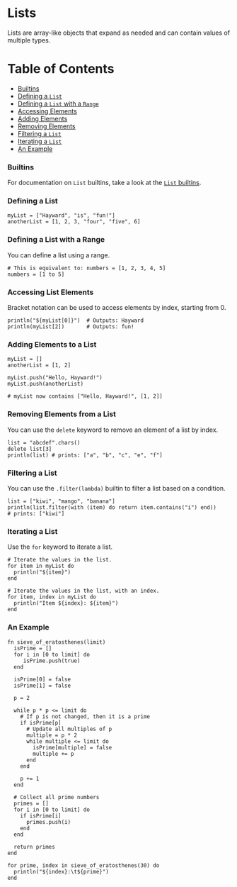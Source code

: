 # Lists

Lists are array-like objects that expand as needed and can contain values of multiple types.

# Table of Contents
- [Builtins](#Builtins)
- [Defining a `List`](#defining-a-list)
- [Defining a `List` with a `Range`](#defining-a-list-with-a-range)
- [Accessing Elements](#accessing-list-elements)
- [Adding Elements](#adding-elements-to-a-list)
- [Removing Elements](#removing-elements-from-a-list)
- [Filtering a `List`](#filtering-a-list)
- [Iterating a `List`](#iterating-a-list)
- [An Example](#an-example)

### Builtins

For documentation on `List` builtins, take a look at the [`List` builtins](builtins.md#list-builtins).

### Defining a List

```hayward
myList = ["Hayward", "is", "fun!"]
anotherList = [1, 2, 3, "four", "five", 6]
```

### Defining a List with a Range

You can define a list using a range.

```hayward
# This is equivalent to: numbers = [1, 2, 3, 4, 5]
numbers = [1 to 5] 
```

### Accessing List Elements

Bracket notation can be used to access elements by index, starting from 0.

```hayward
println("${myList[0]}")  # Outputs: Hayward
println(myList[2])       # Outputs: fun!
```

### Adding Elements to a List

```hayward
myList = []
anotherList = [1, 2]

myList.push("Hello, Hayward!")
myList.push(anotherList)

# myList now contains ["Hello, Hayward!", [1, 2]]
```

### Removing Elements from a List

You can use the `delete` keyword to remove an element of a list by index.

```hayward
list = "abcdef".chars()
delete list[3]
println(list) # prints: ["a", "b", "c", "e", "f"]
```

### Filtering a List

You can use the `.filter(lambda)` builtin to filter a list based on a condition.

```hayward
list = ["kiwi", "mango", "banana"]
println(list.filter(with (item) do return item.contains("i") end))
# prints: ["kiwi"]
```

### Iterating a List

Use the `for` keyword to iterate a list.

```hayward
# Iterate the values in the list.
for item in myList do
  println("${item}")
end

# Iterate the values in the list, with an index.
for item, index in myList do
  println("Item ${index}: ${item}")
end
```

### An Example

```hayward
fn sieve_of_eratosthenes(limit)
  isPrime = []
  for i in [0 to limit] do
     isPrime.push(true)
  end

  isPrime[0] = false
  isPrime[1] = false

  p = 2

  while p * p <= limit do
    # If p is not changed, then it is a prime
    if isPrime[p]
      # Update all multiples of p
      multiple = p * 2
      while multiple <= limit do
        isPrime[multiple] = false
        multiple += p
      end
    end

    p += 1
  end

  # Collect all prime numbers
  primes = []
  for i in [0 to limit] do
    if isPrime[i]
      primes.push(i)
    end
  end

  return primes
end

for prime, index in sieve_of_eratosthenes(30) do
  println("${index}:\t${prime}")
end
```